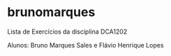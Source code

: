 # brunomarques
Lista de Exercícios da disciplina DCA1202

Alunos: Bruno Marques Sales e Flávio Henrique Lopes
